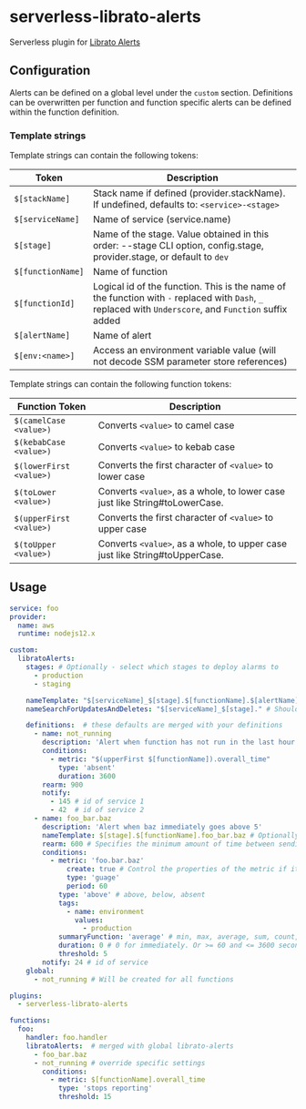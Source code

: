 # serverless-librato-alerts

Serverless plugin for [Librato Alerts](https://www.librato.com/docs/kb/alert/)

## Configuration

Alerts can be defined on a global level under the `custom` section. Definitions can be overwritten per function and function specific alerts can be defined within the function definition.

### Template strings
Template strings can contain the following tokens:

| Token             | Description                                                                                                                                             |
|-------------------|---------------------------------------------------------------------------------------------------------------------------------------------------------|
| `$[stackName]`    | Stack name if defined (provider.stackName). If undefined, defaults to: `<service>-<stage>`                                                              |
| `$[serviceName]`  | Name of service (service.name)                                                                                                                          |
| `$[stage]`        | Name of the stage. Value obtained in this order: --stage CLI option, config.stage, provider.stage, or default to `dev`                                  |
| `$[functionName]` | Name of function                                                                                                                                        |
| `$[functionId]`   | Logical id of the function. This is the name of the function with `-` replaced with `Dash`, `_` replaced with `Underscore`, and `Function` suffix added |
| `$[alertName]`    | Name of alert                                                                                                                                           |
| `$[env:<name>]`   | Access an environment variable value (will not decode SSM parameter store references)                                                                   |

Template strings can contain the following function tokens:

| Function Token          | Description                                                                  |
|-------------------------|------------------------------------------------------------------------------|
| `$(camelCase <value>)`  | Converts `<value>` to camel case                                             |
| `$(kebabCase <value>)`  | Converts `<value>` to kebab case                                             |
| `$(lowerFirst <value>)` | Converts the first character of `<value>` to lower case                      |
| `$(toLower <value>)`    | Converts `<value>`, as a whole, to lower case just like String#toLowerCase.  |
| `$(upperFirst <value>)` | Converts the first character of `<value>` to upper case                      |
| `$(toUpper <value>)`    | Converts `<value>`, as a whole, to upper case just like String#toUpperCase.  |

## Usage

```yaml
service: foo
provider:
  name: aws
  runtime: nodejs12.x

custom:
  libratoAlerts:
    stages: # Optionally - select which stages to deploy alarms to
      - production
      - staging

    nameTemplate: "$[serviceName]_$[stage].$[functionName].$[alertName]" # Optionally - naming template for alerts, can be overwritten in definitions
    nameSearchForUpdatesAndDeletes: "$[serviceName]_$[stage]." # Should be based on the nameTemplate. Only supports $[stackName], $[serviceName], and $[stage]

    definitions:  # these defaults are merged with your definitions
      - name: not_running
        description: 'Alert when function has not run in the last hour. Repeat alert every 15 minutes until cleared'
        conditions:
          - metric: "$(upperFirst $[functionName]).overall_time"
            type: 'absent'
            duration: 3600
        rearm: 900
        notify:
          - 145 # id of service 1
          - 42  # id of service 2
      - name: foo_bar.baz
        description: 'Alert when baz immediately goes above 5'
        nameTemplate: $[stage].$[functionName].foo_bar.baz # Optionally - naming template for the alarms, overwrites globally defined one
        rearm: 600 # Specifies the minimum amount of time between sending alert notifications, in seconds. Defaults to 600s
        conditions:
          - metric: 'foo.bar.baz'
              create: true # Control the properties of the metric if it does not exist and must be created
              type: 'guage'
              period: 60
            type: 'above' # above, below, absent
            tags:
              - name: environment
                values:
                  - production
            summaryFunction: 'average' # min, max, average, sum, count, derivative
            duration: 0 # 0 for immediately. Or >= 60 and <= 3600 seconds
            threshold: 5
        notify: 24 # id of service
    global:
      - not_running # Will be created for all functions

plugins:
  - serverless-librato-alerts

functions:
  foo:
    handler: foo.handler
    libratoAlerts:  # merged with global librato-alerts
      - foo_bar.baz
      - not_running # override specific settings
        conditions:
          - metric: $[functionName].overall_time
            type: 'stops reporting'
            threshold: 15
```
